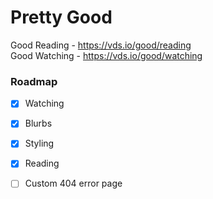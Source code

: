 # Pretty Good

Good Reading - https://vds.io/good/reading   
Good Watching - https://vds.io/good/watching   

### Roadmap
- [x] Watching   
- [x] Blurbs   
- [x] Styling   
- [x] Reading
- [ ] Custom 404 error page

